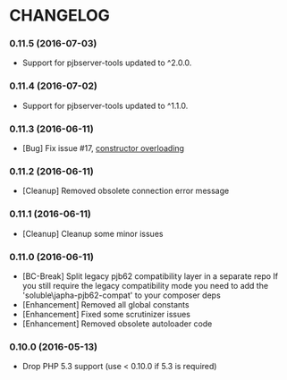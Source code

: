 # CHANGELOG

### 0.11.5 (2016-07-03)

- Support for pjbserver-tools updated to ^2.0.0.

### 0.11.4 (2016-07-02)

- Support for pjbserver-tools updated to ^1.1.0.

### 0.11.3 (2016-06-11)

- [Bug] Fix issue #17, [constructor overloading](https://github.com/belgattitude/soluble-japha/issues/17)

### 0.11.2 (2016-06-11)

- [Cleanup] Removed obsolete connection error message

### 0.11.1 (2016-06-11)

- [Cleanup] Cleanup some minor issues

### 0.11.0 (2016-06-11)

- [BC-Break] Split legacy pjb62 compatibility layer in a separate repo
  If you still require the legacy compatibility mode you need to add
  the 'soluble\japha-pjb62-compat' to your composer deps 
- [Enhancement] Removed all global constants
- [Enhancement] Fixed some scrutinizer issues
- [Enhancement] Removed obsolete autoloader code


### 0.10.0 (2016-05-13)

- Drop PHP 5.3 support (use < 0.10.0 if 5.3 is required)
  